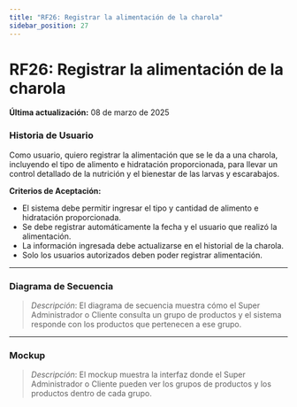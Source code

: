 ```yaml
---
title: "RF26: Registrar la alimentación de la charola"  
sidebar_position: 27
---
```


# RF26: Registrar la alimentación de la charola

**Última actualización:** 08 de marzo de 2025

### Historia de Usuario
Como usuario, quiero registrar la alimentación que se le da a una charola, incluyendo el tipo de alimento e hidratación proporcionada, para llevar un control detallado de la nutrición y el bienestar de las larvas y escarabajos.

  **Criterios de Aceptación:**
  - El sistema debe permitir ingresar el tipo y cantidad de alimento e hidratación proporcionada.
  - Se debe registrar automáticamente la fecha y el usuario que realizó la alimentación.
  - La información ingresada debe actualizarse en el historial de la charola.
  - Solo los usuarios autorizados deben poder registrar alimentación.

---

### Diagrama de Secuencia

> *Descripción*: El diagrama de secuencia muestra cómo el Super Administrador o Cliente consulta un grupo de productos y el sistema responde con los productos que pertenecen a ese grupo.

---

### Mockup

> *Descripción*: El mockup muestra la interfaz donde el Super Administrador o Cliente pueden ver los grupos de productos y los productos dentro de cada grupo.
